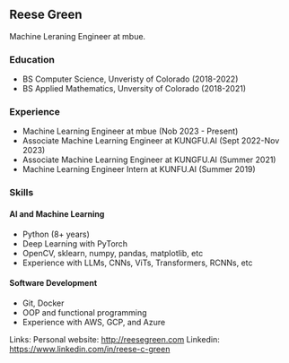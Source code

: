 ## Reese Green
Machine Leraning Engineer at mbue.

### Education
- BS Computer Science, Unveristy of Colorado (2018-2022)
- BS Applied Mathematics, Unversity of Colorado (2018-2021)

### Experience
- Machine Learning Engineer at mbue (Nob 2023 - Present)
- Associate Machine Learning Engineer at KUNGFU.AI (Sept 2022-Nov 2023)
- Associate Machine Learning Engineer at KUNGFU.AI (Summer 2021)
- Machine Learning Engineer Intern at KUNFU.AI (Summer 2019)

### Skills

#### AI and Machine Learning
- Python (8+ years)
- Deep Learning with PyTorch
- OpenCV, sklearn, numpy, pandas, matplotlib, etc
- Experience with LLMs, CNNs, ViTs, Transformers, RCNNs, etc

#### Software Development
- Git, Docker
- OOP and functional programming
- Experience with AWS, GCP, and Azure 

Links:
Personal website: http://reesegreen.com
Linkedin: https://www.linkedin.com/in/reese-c-green
